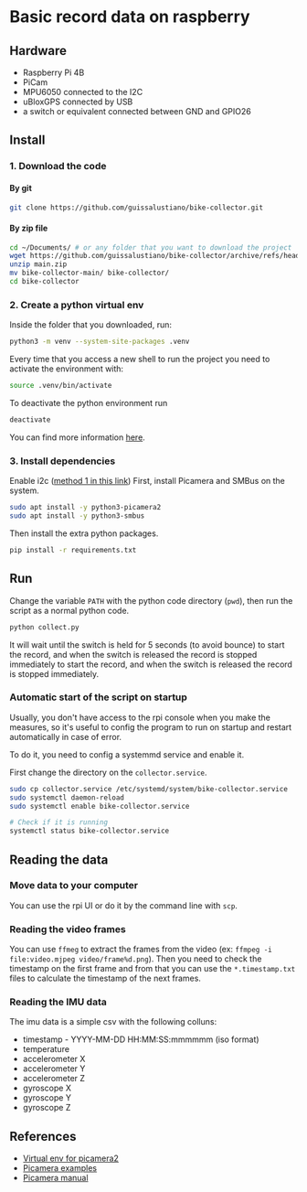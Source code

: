 # Basic record data on raspberry

## Hardware
- Raspberry Pi 4B
- PiCam
- MPU6050 connected to the I2C
- uBloxGPS connected by USB
- a switch or equivalent connected between GND and GPIO26

## Install
### 1. Download the code
#### By git
```bash
git clone https://github.com/guissalustiano/bike-collector.git
```

#### By zip file
```bash
cd ~/Documents/ # or any folder that you want to download the project
wget https://github.com/guissalustiano/bike-collector/archive/refs/heads/main.zip
unzip main.zip
mv bike-collector-main/ bike-collector/
cd bike-collector
```

###  2. Create a python virtual env
Inside the folder that you downloaded, run:
```bash
python3 -m venv --system-site-packages .venv
```

Every time that you access a new shell to run the project you need
to activate the environment with:
```bash
source .venv/bin/activate
```

To deactivate the python environment run
```bash
deactivate
```

You can find more information [here](https://docs.python.org/3/library/venv.html).

### 3. Install dependencies
Enable i2c ([method 1 in this link](https://www.raspberrypi-spy.co.uk/2014/11/enabling-the-i2c-interface-on-the-raspberry-pi/))
First, install Picamera and SMBus on the system.
```bash
sudo apt install -y python3-picamera2
sudo apt install -y python3-smbus
```

Then install the extra python packages.
```bash
pip install -r requirements.txt
```

## Run
Change the variable `PATH` with the python code directory (`pwd`), 
then run the script as a normal python code.
```bash
python collect.py
```
It will wait until the switch is held for 5 seconds (to avoid bounce) to start the record, and when the switch is released the record is stopped immediately to start the record, 
and when the switch is released the record is stopped immediately.

### Automatic start of the script on startup
Usually, you don't have access to the rpi console when you make the measures,
so it's useful to config the program to run on startup and restart automatically in case of error.

To do it, you need to config a systemmd service and enable it.

First change the directory on the `collector.service`.
```bash
sudo cp collector.service /etc/systemd/system/bike-collector.service
sudo systemctl daemon-reload
sudo systemctl enable bike-collector.service

# Check if it is running
systemctl status bike-collector.service
```

## Reading the data
### Move data to your computer
You can use the rpi UI or do it by the command line with `scp`.

### Reading the video frames
You can use `ffmeg` to extract the frames from the video (ex: `ffmpeg -i file:video.mjpeg video/frame%d.png`).
Then you need to check the timestamp on the first frame and from that you can use the `*.timestamp.txt` files to calculate the timestamp of the next frames.

### Reading the IMU data
The imu data is a simple csv with the following colluns:
- timestamp - YYYY-MM-DD HH:MM:SS:mmmmmm (iso format)
- temperature
- accelerometer X
- accelerometer Y
- accelerometer Z
- gyroscope X
- gyroscope Y
- gyroscope Z

## References
- [Virtual env for picamera2](https://forums.raspberrypi.com/viewtopic.php?t=361758)
- [Picamera examples](https://github.com/raspberrypi/picamera2/tree/main/examples)
- [Picamera manual](https://datasheets.raspberrypi.com/camera/picamera2-manual.pdf)
